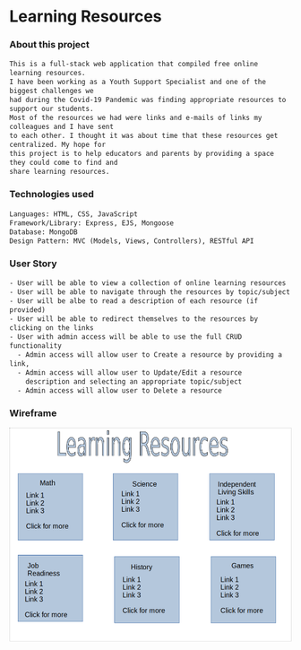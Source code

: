 # Learning Resources

### About this project

    This is a full-stack web application that compiled free online learning resources. 
    I have been working as a Youth Support Specialist and one of the biggest challenges we 
    had during the Covid-19 Pandemic was finding appropriate resources to support our students. 
    Most of the resources we had were links and e-mails of links my colleagues and I have sent 
    to each other. I thought it was about time that these resources get centralized. My hope for 
    this project is to help educators and parents by providing a space they could come to find and 
    share learning resources. 

### Technologies used
    
    Languages: HTML, CSS, JavaScript
    Framework/Library: Express, EJS, Mongoose
    Database: MongoDB
    Design Pattern: MVC (Models, Views, Controllers), RESTful API

### User Story
    - User will be able to view a collection of online learning resources
    - User will be able to navigate through the resources by topic/subject
    - User will be albe to read a description of each resource (if provided)
    - User will be able to redirect themselves to the resources by clicking on the links
    - User with admin access will be able to use the full CRUD functionality
      - Admin access will allow user to Create a resource by providing a link, 
      - Admin access will allow user to Update/Edit a resource
        description and selecting an appropriate topic/subject
      - Admin access will allow user to Delete a resource
  
### Wireframe

<img src="wireframe.png">